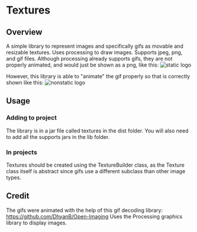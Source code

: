 # Textures

## Overview
A simple library to represent images and specifically gifs as movable and resizable textures. Uses processing to draw images. Supports jpeg, png, and gif files. Although processing already supports gifs, they are not properly animated, and would just be shown as a png, like this:
![static logo](https://i.ytimg.com/vi/nrdYDI6lTlA/maxresdefault.jpg)

However, this library is able to "animate" the gif properly so that is correctly shown like this: 
![nonstatic logo](https://images-wixmp-ed30a86b8c4ca887773594c2.wixmp.com/f/67401945-34fc-46b8-8e8f-1982847277d4/ddba22b-2fad9d00-1d3f-4ec8-a65d-199a09dfa4e1.gif?token=eyJ0eXAiOiJKV1QiLCJhbGciOiJIUzI1NiJ9.eyJzdWIiOiJ1cm46YXBwOjdlMGQxODg5ODIyNjQzNzNhNWYwZDQxNWVhMGQyNmUwIiwiaXNzIjoidXJuOmFwcDo3ZTBkMTg4OTgyMjY0MzczYTVmMGQ0MTVlYTBkMjZlMCIsIm9iaiI6W1t7InBhdGgiOiJcL2ZcLzY3NDAxOTQ1LTM0ZmMtNDZiOC04ZThmLTE5ODI4NDcyNzdkNFwvZGRiYTIyYi0yZmFkOWQwMC0xZDNmLTRlYzgtYTY1ZC0xOTlhMDlkZmE0ZTEuZ2lmIn1dXSwiYXVkIjpbInVybjpzZXJ2aWNlOmZpbGUuZG93bmxvYWQiXX0.p1RcYkkOBXh0fzpoZxaTbE1_xNWLfoLqEZv1_0utuzU)

## Usage

### Adding to project
The library is in a jar file called textures in the dist folder. You will also need to add all the supports jars in the lib folder.

### In projects
Textures should be created using the TextureBuilder class, as the Texture class itself is abstract since gifs use a different subclass than other image types.

## Credit
The gifs were animated with the help of this gif decoding library: https://github.com/DhyanB/Open-Imaging
Uses the Processing graphics library to display images.
